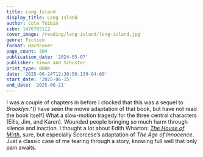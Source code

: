 ```yaml
---
title: Long Island
display_title: Long Island
author: Colm Tóibín
isbn: 1476785112
cover_image: /reading/long-island/long-island.jpg
genre: Fiction
format: Hardcover
page_count: 304
publication_date: '2024-05-07'
publisher: Simon and Schuster
print_type: BOOK
date: '2025-06-24T12:30:50.139-04:00'
start_date: '2025-06-15'
end_date: '2025-06-21'
---
```


I was a couple of chapters in before I clocked that this was a sequel to *Brooklyn*.^[I have seen the movie adaptation of that book, but have not read the book itself] What a slow-motion tragedy for the three central characters (Eilis, Jim, and Karen). Wounded people bringing so much harm through silence and inaction. I thought a lot about Edith Wharton: [*The House of Mirth*](/reading/house-of-mirth/), sure, but especially Scorcese’s adaptation of *The Age of Innocence*. Just a classic case of me tearing through a story, knowing full well that only pain awaits.